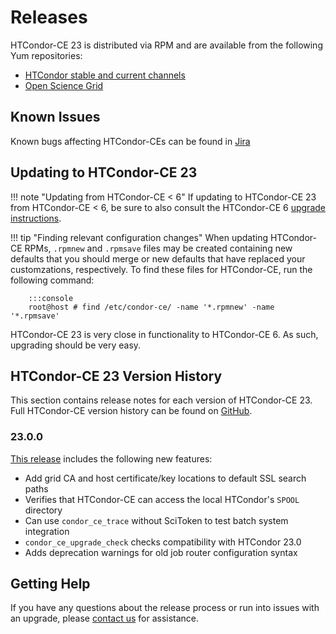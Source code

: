 Releases
========

HTCondor-CE 23 is distributed via RPM and are available from the following Yum repositories:

- [HTCondor stable and current channels](https://research.cs.wisc.edu/htcondor/downloads/)
- [Open Science Grid](https://opensciencegrid.org/docs/common/yum/)


Known Issues
------------

Known bugs affecting HTCondor-CEs can be found in
[Jira](https://opensciencegrid.atlassian.net/issues/?jql=project%20%3D%20HTCONDOR%20AND%20status%20not%20in%20(done%2C%20abandoned)%20and%20component%20%3D%20htcondor-ce%20and%20issuetype%20%3D%20bug)

Updating to HTCondor-CE 23
--------------------------

!!! note "Updating from HTCondor-CE < 6"
    If updating to HTCondor-CE 23 from HTCondor-CE < 6, be sure to also consult the HTCondor-CE 6
    [upgrade instructions](../v6/releases.md#600).

!!! tip "Finding relevant configuration changes"
    When updating HTCondor-CE RPMs, `.rpmnew` and `.rpmsave` files may be created containing new defaults that you
    should merge or new defaults that have replaced your customzations, respectively.
    To find these files for HTCondor-CE, run the following command:

        :::console
        root@host # find /etc/condor-ce/ -name '*.rpmnew' -name '*.rpmsave'

HTCondor-CE 23 is very close in functionality to HTCondor-CE 6.
As such, upgrading should be very easy.

HTCondor-CE 23 Version History
------------------------------

This section contains release notes for each version of HTCondor-CE 23.
Full HTCondor-CE version history can be found on [GitHub](https://github.com/htcondor/htcondor-ce/releases).

### 23.0.0 ###

[This release](https://github.com/htcondor/htcondor-ce/releases/tag/v23.0.0) includes the following new features:

-   Add grid CA and host certificate/key locations to default SSL search paths
-   Verifies that HTCondor-CE can access the local HTCondor's `SPOOL` directory
-   Can use `condor_ce_trace` without SciToken to test batch system integration
-   `condor_ce_upgrade_check` checks compatibility with HTCondor 23.0
-   Adds deprecation warnings for old job router configuration syntax

Getting Help
------------

If you have any questions about the release process or run into issues with an upgrade, please
[contact us](../index.md#contact-us) for assistance.
